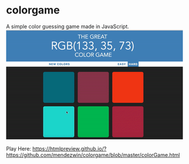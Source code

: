 # colorgame
A simple color guessing game made in JavaScript.
![Alt Text](https://github.com/mendezwin/colorgame/raw/master/colorgam3.gif)

Play Here: https://htmlpreview.github.io/?https://github.com/mendezwin/colorgame/blob/master/colorGame.html